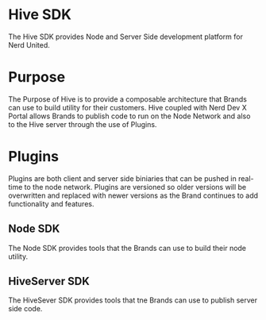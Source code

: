 # Hive SDK
The Hive SDK provides Node and Server Side development platform for Nerd United. 

# Purpose
The Purpose of Hive is to provide a composable architecture that Brands can use to build utility for their customers.  Hive coupled with Nerd Dev X Portal allows Brands to publish code to run on the Node Network and also to the Hive server through the use of Plugins. 

# Plugins
Plugins are both client and server side biniaries that can be pushed in real-time to the node network. Plugins are versioned so older versions will be overwritten and replaced with newer versions as the Brand continues to add functionality and features. 

## Node SDK
The Node SDK provides tools that the Brands can use to build their node utility. 

## HiveServer SDK
The HiveSever SDK provides tools that tne Brands can use to publish server side code. 

